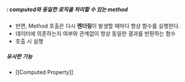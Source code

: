 ##### : computed와 동일한 로직을 처리할 수 있는 method
+ 반면, Method 호출은 다시 **렌더링**이 발생할 때마다 항상 함수를 실행한다. 
+ 데이터에 의존하는지 여부와 관계없이 항상 동일한 결과를 반환하는 함수 
+ 호출 시 실행 


##### 유사한 기능
+ [[Computed Property]]



